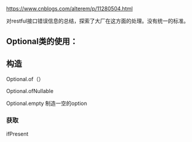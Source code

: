 https://www.cnblogs.com/alterem/p/11280504.html

对restful接口错误信息的总结，探索了大厂在这方面的处理。没有统一的标准。



## Optional类的使用：

## 构造

Optional.of（）

Optional.ofNullable

Optional.empty     制造一空的option

### 获取

ifPresent